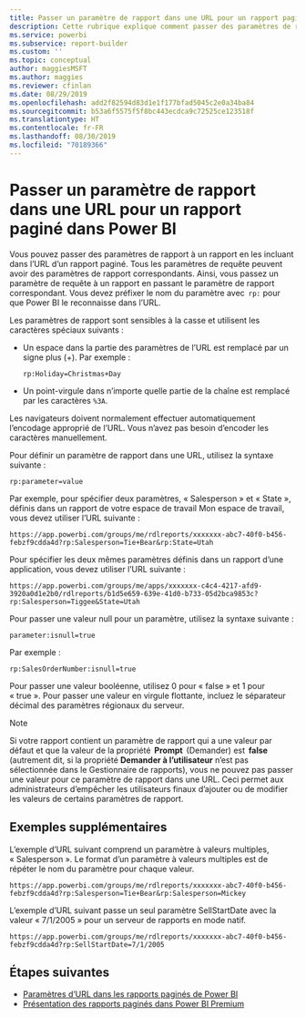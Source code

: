 ```yaml
---
title: Passer un paramètre de rapport dans une URL pour un rapport paginé - Générateur de rapports Power BI
description: Cette rubrique explique comment passer des paramètres de rapport à un rapport en les incluant dans l’URL d’un rapport paginé.
ms.service: powerbi
ms.subservice: report-builder
ms.custom: ''
ms.topic: conceptual
author: maggiesMSFT
ms.author: maggies
ms.reviewer: cfinlan
ms.date: 08/29/2019
ms.openlocfilehash: add2f82594d83d1e1f177bfad5045c2e0a34ba84
ms.sourcegitcommit: b53a6f5575f5f8bc443ecdca9c72525ce123518f
ms.translationtype: HT
ms.contentlocale: fr-FR
ms.lasthandoff: 08/30/2019
ms.locfileid: "70189366"
---
```

# <a name="pass-a-report-parameter-in-a-url-for-a-paginated-report-in-power-bi"></a>Passer un paramètre de rapport dans une URL pour un rapport paginé dans Power BI 

Vous pouvez passer des paramètres de rapport à un rapport en les incluant dans l’URL d’un rapport paginé. Tous les paramètres de requête peuvent avoir des paramètres de rapport correspondants. Ainsi, vous passez un paramètre de requête à un rapport en passant le paramètre de rapport correspondant. Vous devez préfixer le nom du paramètre avec  `rp:` pour que Power BI le reconnaisse dans l’URL. 

Les paramètres de rapport sont sensibles à la casse et utilisent les caractères spéciaux suivants : 

- Un espace dans la partie des paramètres de l’URL est remplacé par un signe plus (+).  Par exemple : 

    ```rp:Holiday=Christmas+Day```

- Un point-virgule dans n’importe quelle partie de la chaîne est remplacé par les caractères `%3A`.

Les navigateurs doivent normalement effectuer automatiquement l’encodage approprié de l’URL. Vous n’avez pas besoin d’encoder les caractères manuellement. 

Pour définir un paramètre de rapport dans une URL, utilisez la syntaxe suivante : 

```
rp:parameter=value
```

Par exemple, pour spécifier deux paramètres, « Salesperson » et « State », définis dans un rapport de votre espace de travail Mon espace de travail, vous devez utiliser l’URL suivante : 

```
https://app.powerbi.com/groups/me/rdlreports/xxxxxxx-abc7-40f0-b456-febzf9cdda4d?rp:Salesperson=Tie+Bear&rp:State=Utah 
```

Pour spécifier les deux mêmes paramètres définis dans un rapport d’une application, vous devez utiliser l’URL suivante : 

```
https://app.powerbi.com/groups/me/apps/xxxxxxx-c4c4-4217-afd9-3920a0d1e2b0/rdlreports/b1d5e659-639e-41d0-b733-05d2bca9853c?rp:Salesperson=Tiggee&State=Utah 
```

Pour passer une valeur null pour un paramètre, utilisez la syntaxe suivante : 

```
parameter:isnull=true
```

Par exemple :

```
rp:SalesOrderNumber:isnull=true
```

Pour passer une valeur booléenne, utilisez 0 pour « false » et 1 pour « true ». Pour passer une valeur en virgule flottante, incluez le séparateur décimal des paramètres régionaux du serveur.

> [!NOTE]
> Si votre rapport contient un paramètre de rapport qui a une valeur par défaut et que la valeur de la propriété  **Prompt**  (Demander) est  **false** (autrement dit, si la propriété **Demander à l’utilisateur** n’est pas sélectionnée dans le Gestionnaire de rapports), vous ne pouvez pas passer une valeur pour ce paramètre de rapport dans une URL. Ceci permet aux administrateurs d’empêcher les utilisateurs finaux d’ajouter ou de modifier les valeurs de certains paramètres de rapport.

## <a name="additional-examples"></a>Exemples supplémentaires 

L’exemple d’URL suivant comprend un paramètre à valeurs multiples, « Salesperson ». Le format d’un paramètre à valeurs multiples est de répéter le nom du paramètre pour chaque valeur. 

```
https://app.powerbi.com/groups/me/rdlreports/xxxxxxx-abc7-40f0-b456-febzf9cdda4d?rp:Salesperson=Tie+Bear&rp:Salesperson=Mickey 
```

L’exemple d’URL suivant passe un seul paramètre SellStartDate avec la valeur « 7/1/2005 » pour un serveur de rapports en mode natif.

```
https://app.powerbi.com/groups/me/rdlreports/xxxxxxx-abc7-40f0-b456-febzf9cdda4d?rp:SellStartDate=7/1/2005
```

## <a name="next-steps"></a>Étapes suivantes

- [Paramètres d’URL dans les rapports paginés de Power BI](report-builder-url-parameters.md)
- [Présentation des rapports paginés dans Power BI Premium](paginated-reports-report-builder-power-bi.md)